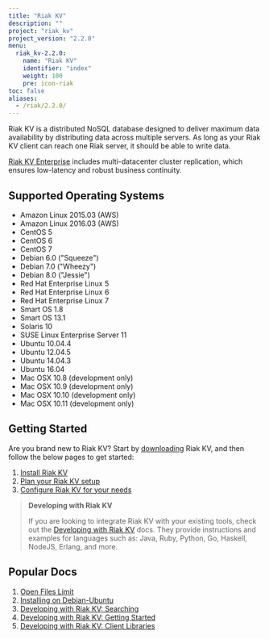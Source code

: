 ```yaml
---
title: "Riak KV"
description: ""
project: "riak_kv"
project_version: "2.2.0"
menu:
  riak_kv-2.2.0:
    name: "Riak KV"
    identifier: "index"
    weight: 100
    pre: icon-riak
toc: false
aliases:
  - /riak/2.2.0/
---
```


[aboutenterprise]: http://basho.com/contact/
[config index]: /riak/kv/2.2.0/configuring
[dev index]: /riak/kv/2.2.0/developing
[downloads]: /riak/kv/2.2.0/downloads/
[install index]: /riak/kv/2.2.0/setup/installing/
[plan index]: /riak/kv/2.2.0/setup/planning
[perf open files]: /riak/kv/2.2.0/using/performance/open-files-limit
[install debian & ubuntu]: /riak/kv/2.2.0/setup/installing/debian-ubuntu
[usage search]: /riak/kv/2.2.0/developing/usage/search
[getting started]: /riak/kv/2.2.0/developing/getting-started
[dev client libraries]: /riak/kv/2.2.0/developing/client-libraries



Riak KV is a distributed NoSQL database designed to deliver maximum data availability by distributing data across multiple servers. As long as your Riak KV client can reach one Riak server, it should be able to write data.

[Riak KV Enterprise][aboutenterprise] includes multi-datacenter cluster replication, which ensures low-latency and robust business continuity.

## Supported Operating Systems

- Amazon Linux 2015.03 (AWS)
- Amazon Linux 2016.03 (AWS)
- CentOS 5
- CentOS 6
- CentOS 7
- Debian 6.0 ("Squeeze")
- Debian 7.0 ("Wheezy")
- Debian 8.0 ("Jessie")
- Red Hat Enterprise Linux 5
- Red Hat Enterprise Linux 6
- Red Hat Enterprise Linux 7
- Smart OS 1.8
- Smart OS 13.1
- Solaris 10
- SUSE Linux Enterprise Server 11
- Ubuntu 10.04.4
- Ubuntu 12.04.5
- Ubuntu 14.04.3
- Ubuntu 16.04
- Mac OSX 10.8 (development only)
- Mac OSX 10.9 (development only)
- Mac OSX 10.10 (development only)
- Mac OSX 10.11 (development only)

## Getting Started

Are you brand new to Riak KV? Start by [downloading][downloads] Riak KV, and then follow the below pages to get started:

1. [Install Riak KV][install index]
2. [Plan your Riak KV setup][plan index]
3. [Configure Riak KV for your needs][config index]

>**Developing with Riak KV**
>
>If you are looking to integrate Riak KV with your existing tools, check out the [Developing with Riak KV][dev index] docs. They provide instructions and examples for languages such as: Java, Ruby, Python, Go, Haskell, NodeJS, Erlang, and more.

## Popular Docs

1. [Open Files Limit][perf open files]
2. [Installing on Debian-Ubuntu][install debian & ubuntu]
3. [Developing with Riak KV: Searching][usage search]
4. [Developing with Riak KV: Getting Started][getting started]
5. [Developing with Riak KV: Client Libraries][dev client libraries]
